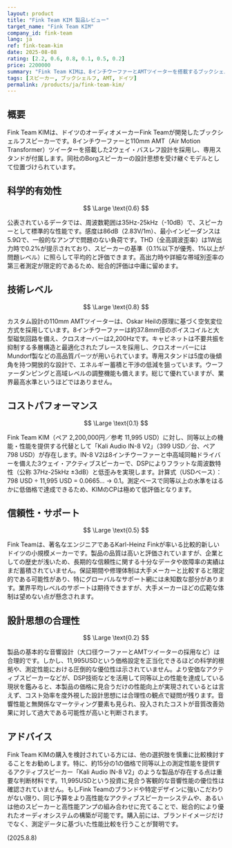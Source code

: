 ```yaml
---
layout: product
title: "Fink Team KIM 製品レビュー"
target_name: "Fink Team KIM"
company_id: fink-team
lang: ja
ref: fink-team-kim
date: 2025-08-08
rating: [2.2, 0.6, 0.8, 0.1, 0.5, 0.2]
price: 2200000
summary: "Fink Team KIMは、8インチウーファーとAMTツイーターを搭載するブックシェルフスピーカーです。合理的な音響設計を備える一方、ペア 2,200,000円（参考: 11,995 USD）という価格に見合う測定上の優位は確認できず、同等以上の性能を大幅に安価に実現する代替が存在するため、コストパフォーマンスに重大な課題があります。"
tags: [スピーカー, ブックシェルフ, AMT, ドイツ]
permalink: /products/ja/fink-team-kim/
---
```


## 概要

Fink Team KIMは、ドイツのオーディオメーカーFink Teamが開発したブックシェルフスピーカーです。8インチウーファーと110mm AMT（Air Motion Transformer）ツイーターを搭載した2ウェイ・バスレフ設計を採用し、専用スタンドが付属します。同社のBorgスピーカーの設計思想を受け継ぐモデルとして位置づけられています。

## 科学的有効性

$$ \Large \text{0.6} $$

公表されているデータでは、周波数範囲は35Hz-25kHz（-10dB）で、スピーカーとして標準的な性能です。感度は86dB（2.83V/1m）、最小インピーダンスは5.9Ωで、一般的なアンプで問題のない負荷です。THD（全高調波歪率）は1W出力時で0.2%が提示されており、スピーカーの基準（0.1%以下が優秀、1%以上が問題レベル）に照らして平均的と評価できます。高出力時や詳細な帯域別歪率の第三者測定が限定的であるため、総合的評価は中庸に留めます。

## 技術レベル

$$ \Large \text{0.8} $$

カスタム設計の110mm AMTツイーターは、Oskar Heilの原理に基づく空気変位方式を採用しています。8インチウーファーは約37.8mm径のボイスコイルと大型磁気回路を備え、クロスオーバーは2,200Hzです。キャビネットは不要共振を抑制する多層構造と最適化されたブレースを採用し、クロスオーバーにはMundorf製などの高品質パーツが用いられています。専用スタンドは5度の後傾角を持つ開放的な設計で、エネルギー蓄積と干渉の低減を狙っています。ウーファーダンピングと高域レベルの調整機能も備えます。総じて優れていますが、業界最高水準というほどではありません。

## コストパフォーマンス

$$ \Large \text{0.1} $$

Fink Team KIM（ペア 2,200,000円／参考 11,995 USD）に対し、同等以上の機能・性能を提供する代替として「Kali Audio IN-8 V2」（399 USD／台、ペア 798 USD）が存在します。IN-8 V2は8インチウーファーと中高域同軸ドライバーを備えた3ウェイ・アクティブスピーカーで、DSPによりフラットな周波数特性（公称 37Hz-25kHz ±3dB）と低歪みを実現します。計算式（USDベース）：798 USD ÷ 11,995 USD = 0.0665… → 0.1。測定ベースで同等以上の水準をはるかに低価格で達成できるため、KIMのCPは極めて低評価となります。

## 信頼性・サポート

$$ \Large \text{0.5} $$

Fink Teamは、著名なエンジニアであるKarl-Heinz Finkが率いる比較的新しいドイツの小規模メーカーです。製品の品質は高いと評価されていますが、企業としての歴史が浅いため、長期的な信頼性に関する十分なデータや故障率の実績はまだ蓄積されていません。保証期間や修理体制は大手メーカーと比較すると限定的である可能性があり、特にグローバルなサポート網には未知数な部分があります。業界平均レベルのサポートは期待できますが、大手メーカーほどの広範な体制は望めない点が懸念されます。

## 設計思想の合理性

$$ \Large \text{0.2} $$

製品の基本的な音響設計（大口径ウーファーとAMTツイーターの採用など）は合理的です。しかし、11,995USDという価格設定を正当化できるほどの科学的根拠や、測定性能における圧倒的な優位性は示されていません。より安価なアクティブスピーカーなどが、DSP技術などを活用して同等以上の性能を達成している現状を鑑みると、本製品の価格に見合うだけの性能向上が実現されているとは言えず、コスト効率を度外視した設計思想には合理性の観点で疑問が残ります。音響性能と無関係なマーケティング要素も見られ、投入されたコストが音質改善効果に対して過大である可能性が高いと判断されます。

## アドバイス

Fink Team KIMの購入を検討されている方には、他の選択肢を慎重に比較検討することをお勧めします。特に、約15分の1の価格で同等以上の測定性能を提供するアクティブスピーカー「Kali Audio IN-8 V2」のような製品が存在する点は重要な判断材料です。11,995USDという投資に見合う客観的な音響性能の優位性は確認されていません。もしFink Teamのブランドや特定デザインに強いこだわりがない限り、同じ予算をより高性能なアクティブスピーカーシステムや、あるいは他のスピーカーと高性能アンプの組み合わせに充てることで、総合的により優れたオーディオシステムの構築が可能です。購入前には、ブランドイメージだけでなく、測定データに基づいた性能比較を行うことが賢明です。

(2025.8.8)
